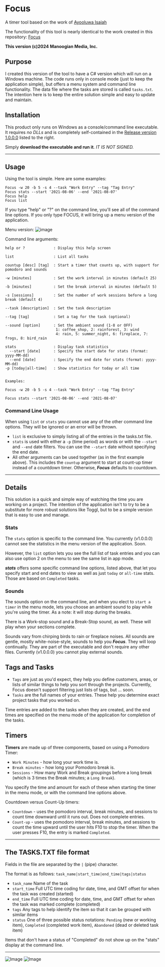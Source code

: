 # Focus
A timer tool based on the work of [Ayooluwa Isaiah](https://github.com/ayoisaiah)

The functionality of this tool is nearly identical to the work created in this repository:
[Focus](https://github.com/ayoisaiah/focus)

**This version (c)2024 Manoogian Media, Inc.**

## Purpose
I created this version of the tool to have a C# version which will run on a Windows machine. The code runs only in console mode (just to keep the application simple), but offers a menu system and command line functionality. The data file where the tasks are stored is called `tasks.txt`. The intention here is to keep the entire solution simple and easy to update and maintain.

## Installation
This product only runs on Windows as a console/command line executable. It requires *no DLLs* and is completely self-contained in the [Release version 1.0.0.0](https://github.com/PaulJManoogian/Focus/releases/tag/v1.0.0.0) listed to the right.

Simply **download the executable and run it**. *IT IS NOT SIGNED.*

-----

## Usage
Using the tool is simple. Here are some examples:

```
Focus -w 20 -b 5 -s 4 --task "Work Entry" --tag "Tag Entry"
Focus stats --start '2021-08-06' --end '2021-08-07'
Focus help
Focus list
```

If you type "help" or "?" on the command line, you'll see all of the command line options.
If you only type FOCUS, it will bring up a menu version of the application.

Menu version:
![image](https://github.com/user-attachments/assets/89ea320e-6a3b-456c-98b1-e99bbdc6b9f5)

Command line arguments:

```
help or ?             : Display this help screen

list                  : List all tasks

countup [desc] [tag]  : Start a timer that counts up, with support for pomodoro and sounds

-w [minutes]          : Set the work interval in minutes (default 25)

-b [minutes]          : Set the break interval in minutes (default 5)

-s [sessions]         : Set the number of work sessions before a long break (default 4)

--task [description]  : Set the task description

--tag [tag]           : Set a tag for the task (optional)

--sound [option]      : Set the ambient sound (1-8 or OFF)
                       1: coffee_shop, 2: rainforest, 3: wind
                       4: rain, 5: summer_night, 6: fireplace, 7: frogs, 8: bird_rain
                       
stats                 : Display task statistics
  --start [date]      : Specify the start date for stats (format: yyyy-MM-dd)
  --end [date]        : Specify the end date for stats (format: yyyy-MM-dd)
-p [today|all-time]   : Show statistics for today or all time


Examples:

Focus -w 20 -b 5 -s 4 --task "Work Entry" --tag "Tag Entry"

Focus stats --start '2021-08-06' --end '2021-08-07'
```

### Command Line Usage
When using `list` or `stats` you cannot use any of the other command line options. They will be ignored or an error will be thrown.
- `list` is exclusive to simply listing all of the entries in the tasks.txt file.
- `stats` is used with either a `-p` (time period) as words or with the `--start` and `--end` date filters. You can use the `--start` date without specifying the end date.
- All other arguments can be used together (as in the first example above). This includes the `countup` argument to start at count-up timer instead of a countdown timer. Otherwise, ***Focus*** defaults to countdown.

-----

## Details
This solution is a quick and simple way of watching the time you are working on a project. The intention of the application isn't to try to be a substitute for more robust solutions like Toggl, but to be a simple version that is easy to use and manage.

### Stats
The `stats` option is specific to the command line. You currently (v1.0.0.0) cannot see the statistics in the menu version of the application. Soon.

However, the `list` option lets you see the full list of task entries and you can also use option 2 on the menu to see the same list in app mode.

***stats*** offers some specific command line options, listed above, that let you specify start and end dates to view as well as just `today` or `all-time` stats. Those are based on `Completed` tasks.

### Sounds
The sounds option on the command line, and when you elect to `start a timer` in the menu mode, lets you choose an ambient sound to play while you're using the timer. As a note: it will stop during the breaks.

There is a Work-stop sound and a Break-Stop sound, as well. These will play when your sections complete.

Sounds vary from chirping birds to rain or fireplace noises. All sounds are gentle, mostly white-noise-style, sounds to help you ***Focus***. They will loop continually. They are part of the executable and don't require any other files. Currently (v1.0.0.0) you cannot play external sounds.

## Tags and Tasks
- `Tags` are just as you'd expect, they help you define customers, areas, or lists of similar things to help you sort through the projects. Currently, Focus doesn't support filtering just lists of tags, but ... soon.
- `Tasks` are the full names of your entries. These help you determine exact project tasks that you worked on.

Time entries are added to the tasks when they are created, and the end times are specified on the menu mode of the application for completion of the tasks.

## Timers
**Timers** are made up of three components, based on using a Pomodoro Timer: 
- `Work Minutes` - how long your work time is.
- `Break minutes` - how long your Pomodoro break is.
- `Sessions` - How many Work and Break groupings before a long break (which is 3 times the Break minutes; a `Long Break`).

You specify the time and amount for each of these when starting the timer in the menu mode, or with the command line options above.

Countdown versus Count-Up timers:

- `Countdown` - uses the pomodoro interval, break minutes, and sessions to count time downward until it runs out. Does not complete entries.
- `Count-up` - uses the pomodoro interval, break minutes, and sessions to count the time upward until the user hits F10 to stop the timer. When the user presses F10, the entry is marked `Completed`.

-----

## The TASKS.TXT file format

Fields in the file are separated by the `|` (pipe) character.

The format is as follows:
`task_name|start_time|end_time|tags|status`

- `task_name` Name of the task
- `start_time` Full UTC time coding for date, time, and GMT offset for when the task was created (started)
- `end_time` Full UTC time coding for date, time, and GMT offset for when the task was marked complete (completed)
- `tags` Any tags to help identify the item so that it can be grouped with similar items
- `status` One of three possible status notations: `Pending` (new or working item), `Completed` (completed work item), `Abandoned` (dead or deleted task item)

 Items that don't have a status of "Completed" do not show up on the "stats" display at the command line. 

-----

![Image](https://img.shields.io/badge/CSharp-Release-Green?style=plastic) ![Image](https://img.shields.io/badge/C%23-v1.0.0.0-Blue)
